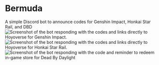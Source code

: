 # Bermuda
A simple Discord bot to announce codes for Genshin Impact, Honkai Star Rail, and DBD
![Screenshot of the bot responding with the codes and links directly to Hoyoverse for Genshin Impact.](https://cdn.discordapp.com/attachments/996856879739310174/1173407365077422160/Genshin_Example.png)
![Screenshot of the bot responding with the codes and links directly to Hoyoverse for Honkai Star Rail.](https://cdn.discordapp.com/attachments/996856879739310174/1173407365329072248/Honkai_Star_Rail_Example.png)
![Screenshot of the bot responding with the code and reminder to redeem in-game store for Dead By Daylight](https://cdn.discordapp.com/attachments/996856879739310174/1173407364850913310/DBD_Example.png)
